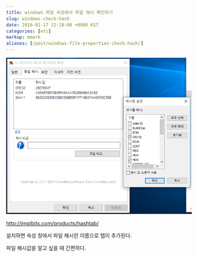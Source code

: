 ```yaml
---
title: windows 파일 속성에서 파일 해시 확인하기
slug: windows-check-hash
date: 2016-01-17 22:18:00 +0900 KST
categories: [etc]
markup: mmark
aliases: [/post/windows-file-properties-check-hash/]
---
```


![HashTab](hashtab.png)

<http://implbits.com/products/hashtab/>

설치하면 속성 창에서 파일 해시란 이름으로 탭이 추가된다.

파일 해시값을 알고 싶을 때 간편하다.
